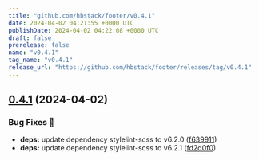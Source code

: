 ```yaml
---
title: "github.com/hbstack/footer/v0.4.1"
date: 2024-04-02 04:21:55 +0000 UTC
publishDate: 2024-04-02 04:22:08 +0000 UTC
draft: false
prerelease: false
name: "v0.4.1"
tag_name: "v0.4.1"
release_url: "https://github.com/hbstack/footer/releases/tag/v0.4.1"
---
```


## [0.4.1](https://github.com/hbstack/footer/compare/v0.4.0...v0.4.1) (2024-04-02)


### Bug Fixes 🐞

* **deps:** update dependency stylelint-scss to v6.2.0 ([f639911](https://github.com/hbstack/footer/commit/f6399113d82aea610d31295898590d3be98a274b))
* **deps:** update dependency stylelint-scss to v6.2.1 ([fd2d0f0](https://github.com/hbstack/footer/commit/fd2d0f0f184cd8c978adc62a288340bc85cfa863))
